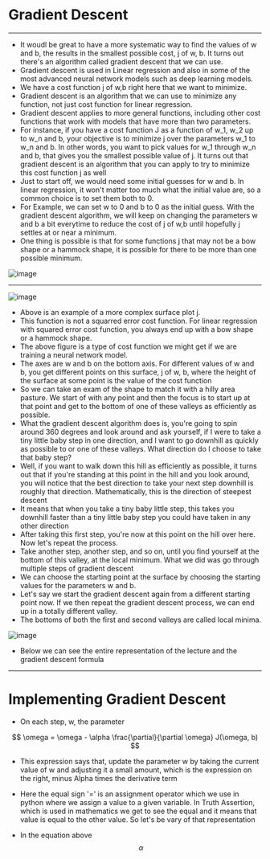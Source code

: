 # Gradient Descent
---

- It woudl be great to have a more systematic way to find the values of w and b, the results in the smallest possible cost, j of w, b. It turns out there's an algorithm called gradient descent that we can use.
- Gradient descent is used in Linear regression and also in some of the most advanced neural network models such as deep learning models.
- We have a cost function j of w,b right here that we want to minimize.
- Gradient descent is an algorithm that we can use to minimize any function, not just cost function for linear regression.
- Gradient descent applies to more general functions, including other cost functions that work with models that have more than two parameters.
- For instance, if you have a cost function J as a function of w_1, w_2 up to w_n and b, your objective is to minimize j over the parameters w_1 to w_n and b. In other words, you want to pick values for w_1 through w_n and b, that gives you the smallest possible value of j. It turns out that gradient descent is an algorithm that you can apply to try to minimize this cost function j as well
- Just to start off, we would need some initial guesses for w and b. In linear regression, it won't matter too much what the initial value are, so a common choice is to set them both to 0.
- For Example, we can set w to 0 and b to 0 as the initial guess. With the gradient descent algorithm, we will keep on changing the parameters w and b a bit everytime to reduce the cost of j of w,b until hopefully j settles at or near a minimum.
- One thing is possible is that for some functions j that may not be a bow shape or a hammock shape, it is possible for there to be more than one possible minimum.

![image](https://github.com/user-attachments/assets/56730058-fc9d-4a01-9b91-beb5818d78ae)

---

![image](https://github.com/user-attachments/assets/404329af-011e-4311-be82-b69f37bd6912)

- Above is an example of a more complex surface plot j.
- This function is not a squarred error cost function. For linear regression with squared error cost function, you always end up with a bow shape or a hammock shape.
- The above figure is a type of cost function we might get if we are training a neural network model.
- The axes are w and b on the bottom axis. For different values of w and b, you get different points on this surface, j of w, b, where the height of the surface at some point is the value of the cost function
- So we can take an exam of the shape to match it with a hilly area pasture. We start of with any point and then the focus is to start up at that point and get to the bottom of one of these valleys as efficiently as possible.
- What the gradient descent algorithm does is, you're going to spin around 360 degrees and look around and ask yourself, if I were to take a tiny little baby step in one direction, and I want to go downhill as quickly as possible to or one of these valleys. What direction do I choose to take that baby step?
-  Well, if you want to walk down this hill as efficiently as possible, it turns out that if you're standing at this point in the hill and you look around, you will notice that the best direction to take your next step downhill is roughly that direction. Mathematically, this is the direction of steepest descent
-  It means that when you take a tiny baby little step, this takes you downhill faster than a tiny little baby step you could have taken in any other direction
-  After taking this first step, you're now at this point on the hill over here. Now let's repeat the process.
-  Take another step, another step, and so on, until you find yourself at the bottom of this valley, at the local minimum. What we did was go through multiple steps of gradient descent
-  We can choose the starting point at the surface by choosing the starting values for the parameters w and b.
-  Let's say we start the gradient descent again from a different starting point now. If we then repeat the gradient descent process, we can end up in a totally different valley.
-  The bottoms of both the first and second valleys are called local minima.

![image](https://github.com/user-attachments/assets/ba7169c3-98fb-4c2e-9bee-af0050bb3e34)

- Below we can see the entire representation of the lecture and the gradient descent formula

---

# Implementing Gradient Descent

- On each step, w, the parameter

$$
\omega = \omega - \alpha \frac{\partial}{\partial \omega} J(\omega, b)
$$

- This expression says that, update the parameter w by taking the current value of w and adjusting it a small amount, which is the expression on the right, minus Alpha times the derivative term
- Here the equal sign '=' is an assignment operator which we use in python where we assign a value to a given variable. In Truth Assertion, which is used in mathematics we get to see the equal and it means that value is equal to the other value. So let's be vary of that representation

- In the equation above </br>
$$
\alpha
$$
